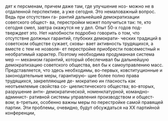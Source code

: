 дят к персменам, причем даже там, где улучшение ноз-
можно не в отдаленной перспективе, а уже сегодня.
Это немаловажный вопрос. Ведь при отсутствин га-
рантий дальнейшей демократизации совегского общест-
ва, перестройки может получиться так: те, кто сегодня
смел, завтра окажутся не у дел. Опыт 50-х годов под-
тверждеет это. Нет налобности подробно говорить о том,
что отсутствне должных гарантий, глубоких демократи-
ческих традиций в советском обществе сужает, сковы-
вает активность трудящихся, а вместе с тем не нозволя-
ет перестройке приобрести повсеместный н необратимый
характер. Поэтому необходима продуманная система
мер — механизм гарантий, который обеслечивал бы
дальнейшую демократизацию советского общества, вел
бы к самоуправлению масс.
Представляется, что здесь необходимы, во-первых,
ковституционные и законодательные меры, гарантирую-
щие более полно права трудящихся, закрепляющие де-
мократию ин гласность как неотъемлемые свойства со-
циелистического общества; во-вторых, разрушение антн-
демократической, номенклатурной, командно-админист-
ративной системы управления производством и общест-
вом; в-третьих, особенно важны меры по перестройке
самой правящей партии. Эти проблемы, очевидно, будут
обсуждаться на ХХ партийной конференции,
